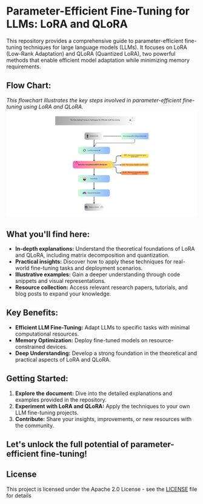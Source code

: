 # Parameter-Efficient Fine-Tuning for LLMs: LoRA and QLoRA

This repository provides a comprehensive guide to parameter-efficient fine-tuning techniques for large language models (LLMs). It focuses on LoRA (Low-Rank Adaptation) and QLoRA (Quantized LoRA), two powerful methods that enable efficient model adaptation while minimizing memory requirements.

## Flow Chart:

*This flowchart illustrates the key steps involved in parameter-efficient fine-tuning using LoRA and QLoRA.*
![Parameter-Efficient Fine-Tuning Flowchart](FlowChart/PEFT_FlowChart.jpg)

## What you'll find here:

* **In-depth explanations:** Understand the theoretical foundations of LoRA and QLoRA, including matrix decomposition and quantization.
* **Practical insights:** Discover how to apply these techniques for real-world fine-tuning tasks and deployment scenarios.
* **Illustrative examples:** Gain a deeper understanding through code snippets and visual representations.
* **Resource collection:** Access relevant research papers, tutorials, and blog posts to expand your knowledge.

## Key Benefits:

* **Efficient LLM Fine-Tuning:** Adapt LLMs to specific tasks with minimal computational resources.
* **Memory Optimization:** Deploy fine-tuned models on resource-constrained devices.
* **Deep Understanding:** Develop a strong foundation in the theoretical and practical aspects of LoRA and QLoRA.

## Getting Started:

1. **Explore the document:**  Dive into the detailed explanations and examples provided in the repository.
2. **Experiment with LoRA and QLoRA:**  Apply the techniques to your own LLM fine-tuning projects.
3. **Contribute:** Share your insights, improvements, or new resources with the community.

## Let's unlock the full potential of parameter-efficient fine-tuning!

## License

This project is licensed under the Apache 2.0 License - see the [LICENSE](LICENSE) file for details